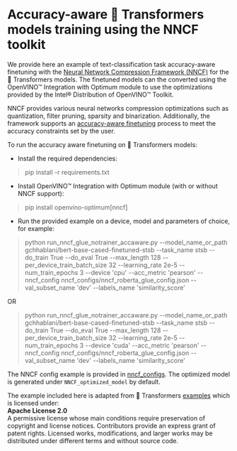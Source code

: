 # Accuracy-aware 🤗 Transformers models training using the NNCF toolkit

We provide here an example of text-classification task accuracy-aware finetuning with the [Neural Network Compression Framework (NNCF)](https://github.com/openvinotoolkit/nncf) for the 🤗 Transformers models. The finetuned models can the converted using the OpenVINO™ Integration with Optimum module to use the optimizations provided by the Intel® Distribution of OpenVINO™ Toolkit. <br>

NNCF provides various neural networks compression optimizations such as quantization, filter pruning, sparsity and binarization. Additionally, the framework supports an [accuracy-aware finetuning](https://github.com/openvinotoolkit/nncf/blob/develop/docs/Usage.md#accuracy-aware-model-training) process to meet the accuracy constraints set by the user.

To run the accuracy aware finetuning on 🤗 Transformers models:
* Install the required dependencies:
> pip install -r requirements.txt

* Install OpenVINO™ Integration with Optimum module (with or without NNCF support):
> pip install openvino-optimum[nncf]

* Run the provided example on a device, model and parameters of choice, for example:
> python run_nncf_glue_notrainer_accaware.py --model_name_or_path gchhablani/bert-base-cased-finetuned-stsb --task_name stsb --do_train True --do_eval True --max_length 128 --per_device_train_batch_size 32 --learning_rate 2e-5 --num_train_epochs 3 --device 'cpu' --acc_metric 'pearson' --nncf_config nncf_configs/nncf_roberta_glue_config.json --val_subset_name 'dev' --labels_name 'similarity_score'

OR

> python run_nncf_glue_notrainer_accaware.py --model_name_or_path gchhablani/bert-base-cased-finetuned-stsb --task_name stsb --do_train True --do_eval True --max_length 128 --per_device_train_batch_size 32 --learning_rate 2e-5 --num_train_epochs 3 --device 'cuda' --acc_metric 'pearson' --nncf_config nncf_configs/nncf_roberta_glue_config.json --val_subset_name 'dev' --labels_name 'similarity_score'

The NNCF config example is provided in [nncf_configs](nncf_configs).
The optimized model is generated under `NNCF_optimized_model` by default.

The example included here is adapted from 🤗 Transformers [examples](https://github.com/huggingface/transformers/tree/main/examples) which is licensed under: <br>
**Apache License 2.0** <br>
A permissive license whose main conditions require preservation of copyright and license notices. Contributors provide an express grant of patent rights. Licensed works, modifications, and larger works may be distributed under different terms and without source code.